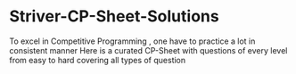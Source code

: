 # Striver-CP-Sheet-Solutions

To excel in Competitive Programming , one have to practice a lot in consistent manner 
Here is a curated CP-Sheet with questions of every level from easy to hard covering all types of question
